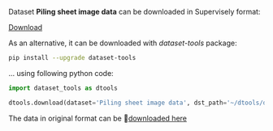 Dataset **Piling sheet image data** can be downloaded in Supervisely format:

 [Download](https://assets.supervisely.com/supervisely-supervisely-assets-public/teams_storage/Z/3/vc/EEjRSq8W6Dr13BV1QfW1iIl2jMgFBbI56T5oPtQL8xGtsxQlngmSzwVzN96kgjRiTwc02VqP21glytWSuIXUg6179WmXYlwpAguMRvxsOcrbMWaaPqaT8pRicbuJ.tar)

As an alternative, it can be downloaded with *dataset-tools* package:
``` bash
pip install --upgrade dataset-tools
```

... using following python code:
``` python
import dataset_tools as dtools

dtools.download(dataset='Piling sheet image data', dst_path='~/dtools/datasets/Piling sheet image data.tar')
```
The data in original format can be 🔗[downloaded here](https://www.kaggle.com/datasets/richiemaskam/piling-sheet-data-2022/download?datasetVersionNumber=1)
